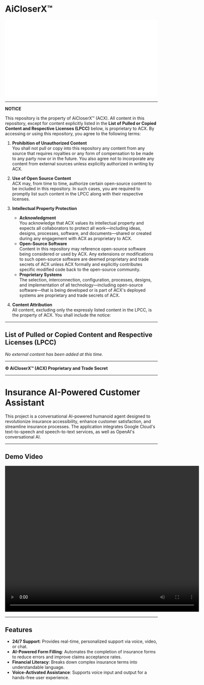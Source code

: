 # AiCloserX™

![AiCloserX™ Logo](app/landscape_logo.png)

---

**NOTICE**

This repository is the property of AiCloserX™ (ACX). All content in this repository, except for content explicitly listed in the **List of Pulled or Copied Content and Respective Licenses (LPCC)** below, is proprietary to ACX. By accessing or using this repository, you agree to the following terms:

1. **Prohibition of Unauthorized Content**  
   You shall not pull or copy into this repository any content from any source that requires royalties or any form of compensation to be made to any party now or in the future. You also agree not to incorporate any content from external sources unless explicitly authorized in writing by ACX.

2. **Use of Open Source Content**  
   ACX may, from time to time, authorize certain open-source content to be included in this repository. In such cases, you are required to promptly list such content in the LPCC along with their respective licenses.

3. **Intellectual Property Protection**  
   - **Acknowledgment**  
     You acknowledge that ACX values its intellectual property and expects all collaborators to protect all work—including ideas, designs, processes, software, and documents—shared or created during any engagement with ACX as proprietary to ACX.
   - **Open-Source Software**  
     Content in this repository may reference open-source software being considered or used by ACX. Any extensions or modifications to such open-source software are deemed proprietary and trade secrets of ACX unless ACX formally and explicitly contributes specific modified code back to the open-source community.
   - **Proprietary Systems**  
     The selection, interconnection, configuration, processes, designs, and implementation of all technology—including open-source software—that is being developed or is part of ACX's deployed systems are proprietary and trade secrets of ACX.

4. **Content Attribution**  
   All content, excluding only the expressly listed content in the LPCC, is the property of ACX. You shall include the notice:

---

## List of Pulled or Copied Content and Respective Licenses (LPCC)

*No external content has been added at this time.*

---

**© AiCloserX™ (ACX) Proprietary and Trade Secret**



---


# Insurance AI-Powered Customer Assistant

This project is a conversational AI-powered humanoid agent designed to revolutionize insurance accessibility, enhance customer satisfaction, and streamline insurance processes. The application integrates Google Cloud's text-to-speech and speech-to-text services, as well as OpenAI's conversational AI.

---

<h2>Demo Video</h2>
<video width="640" height="480" controls>
  <source src="https://github.com/avs-abhishek123/AiCloserX-AiModule/blob/main/app/AiCloserXinsureBuddy.mp4" type="video/mp4">
  Your browser does not support the video tag.
</video>

---

## Features

- **24/7 Support**: Provides real-time, personalized support via voice, video, or chat.
- **AI-Powered Form Filling**: Automates the completion of insurance forms to reduce errors and improve claims acceptance rates.
- **Financial Literacy**: Breaks down complex insurance terms into understandable language.
- **Voice-Activated Assistance**: Supports voice input and output for a hands-free user experience.

